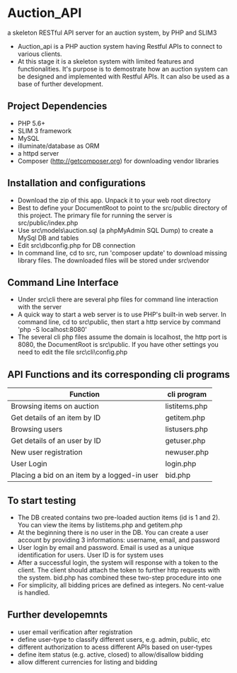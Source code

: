 Auction_API
================================================================================== 
a skeleton RESTful API server for an auction system, by PHP and SLIM3

- Auction_api is a PHP auction system having Restful APIs to connect to various clients.
- At this stage it is a skeleton system with limited features and functionalities. It's purpose is to demostrate how an auction system can be designed and implemented with Restful APIs. It can also be used as a base of further development.

## Project Dependencies
- PHP 5.6+
- SLIM 3 framework
- MySQL
- illuminate/database as ORM
- a httpd server
- Composer (http://getcomposer.org) for downloading vendor libraries


## Installation and configurations
- Download the zip of this app. Unpack it to your web root directory
- Best to define your DocumentRoot to point to the src/public directory of this project. The primary file for running the server is src/public/index.php
- Use src\models\auction.sql (a phpMyAdmin SQL Dump) to create a MySql DB and tables
- Edit src\dbconfig.php for DB connection
- In command line, cd to src\, run 'composer update' to download missing library files. The downloaded files will be stored under src\vendor


## Command Line Interface
- Under src\cli there are several php files for command line interaction with the server
- A quick way to start a web server is to use PHP's built-in web server. In command line, cd to src\public, then start a http service by command 'php -S localhost:8080'
- The several cli php files assume the domain is localhost, the http port is 8080, the DocumentRoot is src\public. If you have other settings you need to edit the file src\cli\config.php


## API Functions and its corresponding cli programs
| Function                                     | cli program   |
|----------------------------------------------|---------------|
| Browsing items on auction                    | listitems.php |
| Get details of an item by ID                 | getitem.php   |
| Browsing users                               | listusers.php |
| Get details of an user by ID                 | getuser.php   |
| New user registration                        | newuser.php   |
| User Login                                   | login.php     |
| Placing a bid on an item by a logged-in user | bid.php       |



## To start testing
- The DB created contains two pre-loaded auction items (id is 1 and 2). You can view the items by listitems.php and getitem.php
- At the beginning there is no user in the DB. You can create a user account by providing 3 informations: username, email, and password
- User login by email and password. Email is used as a unique identification for users. User ID is for system uses
- After a successful login, the system will response with a token to the client. The client should attach the token to further http requests with the system. bid.php has combined these two-step procedure into one
- For simplicity, all bidding prices are defined as integers. No cent-value is handled.


## Further developemnts
- user email verification after registration
- define user-type to classify different users, e.g. admin, public, etc
- different authorization to acess different APIs based on user-types
- define item status (e.g. active, closed) to allow/disallow bidding
- allow different currencies for listing and bidding




